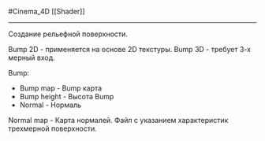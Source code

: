 #Cinema_4D 
[[Shader]]
___
Создание рельефной поверхности.

Bump 2D - применяется на основе 2D текстуры.
Bump 3D - требует 3-х мерный вход.

Bump:
- Bump map - Bump карта
- Bump height - Высота Bump
- Normal - Нормаль

Normal map - Карта нормалей. Файл с указанием характеристик трехмерной поверхности.